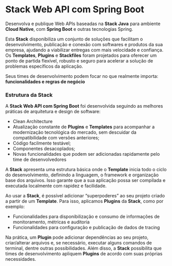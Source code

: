 # Stack Web API com Spring Boot

Desenvolva e publique Web APIs baseadas na **Stack Java** para ambiente **Cloud Native**, com **Spring Boot** e outras tecnologias Spring.

Esta **Stack** disponibiliza um conjunto de soluções que facilitam o desenvolvimento, publicação e conexão com softwares e produtos da sua empresa, ajudando a viabilizar entregas com mais velocidade e confiança. Os **Templates**, **Plugins** e **Stackfiles** foram projetados para oferecer um ponto de partida flexível, robusto e seguro para acelerar a solução de problemas específicos da aplicação. 

Seus times de desenvolvimento podem focar no que realmente importa: **funcionalidades e regras de negócio**

### **Estrutura da Stack**  
A **Stack Web API com Spring Boot** foi desenvolvida seguindo as melhores práticas de arquitetura e design de software: 
- Clean Architecture
- Atualização constante de **Plugins** e **Templates** para acompanhar a modernização tecnológica do mercado, sem descuidar da compatibilidade com versões anteriores;
- Código facilmente testável;
- Componentes desacoplados;
- Novas funcionalidades que podem ser adicionadas rapidamente pelo time de desenvolvedores

A **Stack** apresenta uma estrutura básica onde o **Template** inicia todo o ciclo do desenvolvimento, definindo a linguagem, o framework e organização base dos arquivos. Isso garante que a sua aplicação possa ser compilada e executada localmente com rapidez e facilidade.  

Ao usar a **Stack**, é possível adicionar “superpoderes” ao seu projeto criado a partir de um **Template**. Para isso, aplicamos **Plugins** da **Stack**, como por exemplo:
- Funcionalidades para disponibilização e consumo de informações de monitoramento, métricas e auditoria
- Funcionalidades para configuração e publicação de dados de tracing

Na prática, um **Plugin** pode adicionar dependências ao seu projeto, criar/alterar arquivos e, se necessário, executar alguns comandos de terminal, dentre outras possibilidades. Além disso, a **Stack** possibilita que times de desenvolvimento apliquem **Plugins** de acordo com suas próprias necessidades.

